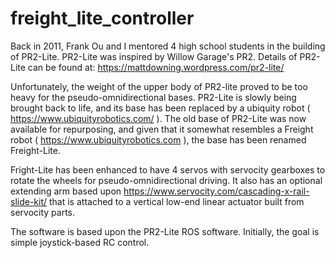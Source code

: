 # freight_lite_controller

Back in 2011, Frank Ou and I mentored 4 high school students in the building of PR2-Lite.  PR2-Lite was inspired by Willow Garage's PR2.  Details of PR2-Lite can be found at: https://mattdowning.wordpress.com/pr2-lite/ 

Unfortunately, the weight of the upper body of PR2-lite proved to be too heavy for the pseudo-omnidirectional bases.  PR2-Lite is slowly being brought back to life, and its base has been replaced by a ubiquity robot ( https://www.ubiquityrobotics.com/ ). The old base of PR2-Lite was now available for repurposing, and given that it somewhat resembles a Freight robot ( https://www.ubiquityrobotics.com ), the base has been renamed Freight-Lite.

Fright-Lite has been enhanced to have 4 servos with servocity gearboxes to rotate the wheels for pseudo-omnidirectional driving. It also has an optional extending arm based upon https://www.servocity.com/cascading-x-rail-slide-kit/ that is attached to a vertical low-end linear actuator built from servocity parts.

The software is based upon the PR2-Lite ROS software. Initially, the goal is simple joystick-based RC control.

